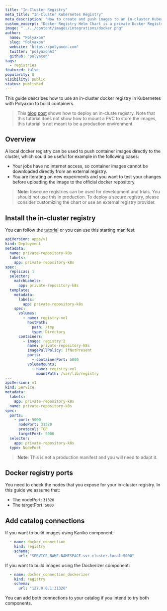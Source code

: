 ```yaml
---
title: "In-Cluster Registry"
meta_title: "In-Cluster Kubernetes Registry"
meta_description: "How to create and push images to an in-cluster Kubernetes docker registry."
custom_excerpt: "Docker Registry Helm Chart is a private Docker Registry deployed ina kubernetes cluster."
image: "../../content/images/integrations/docker.png"
author:
  name: "Polyaxon"
  slug: "Polyaxon"
  website: "https://polyaxon.com"
  twitter: "polyaxonAI"
  github: "polyaxon"
tags:
  - registries
featured: false
popularity: 0
visibility: public
status: published
---
```


This guide describes how to use an in-cluster docker registry in Kubernetes with Polyaxon to build containers.

<blockquote class="info">
This <a href="https://www.linuxtechi.com/setup-private-docker-registry-kubernetes/">blog post</a> shows how to deploy an in-cluste registry.
Note that this tutorial does not show how to mount a PVC to store the images, this tutorial is not meant to be a production environment.
</blockquote>

## Overview

A local docker registry can be used to push container images directly to the cluster, which could be useful for example in the following cases:
 * Your jobs have no internet access, so container images cannot be downloaded directly from an external registry.
 * You are iterating on new experiments and you want to test your changes before uploading the image to the official docker repository.

> **Note**: Insecure registries can be used for development and trials.
> You should not use this in production. To deploy a secure registry, please consider customizing the chart or use an external registry provider.

## Install the in-cluster registry

You can follow the [tutorial](https://www.linuxtechi.com/setup-private-docker-registry-kubernetes/) or you can use this starting manifest:

```yaml
apiVersion: apps/v1
kind: Deployment
metadata:
  name: private-repository-k8s
  labels:
    app: private-repository-k8s
spec:
  replicas: 1
  selector:
    matchLabels:
      app: private-repository-k8s
  template:
    metadata:
      labels:
        app: private-repository-k8s
    spec:
      volumes:
        - name: registry-vol
          hostPath:
            path: /tmp
            type: Directory
      containers:
        - image: registry:2
          name: private-repository-k8s
          imagePullPolicy: IfNotPresent
          ports:
            - containerPort: 5000
          volumeMounts:
            - name: registry-vol
              mountPath: /var/lib/registry
---
apiVersion: v1
kind: Service
metadata:
  labels:
    app: private-repository-k8s
  name: private-repository-k8s
spec:
  ports:
    - port: 5000
      nodePort: 31320
      protocol: TCP
      targetPort: 5000
  selector:
    app: private-repository-k8s
  type: NodePort
```

> **Note**: This is not a production manifest and you will need to adapt it. 

## Docker registry ports

You need to check the nodes that you expose for your in-cluster registry. In this guide we assume that:
 * The nodePort: `31320`
 * The targetPort: `5000`


## Add catalog connections

If you want to build images using Kaniko component:

```yaml
  - name: docker_connection
    kind: registry
    schema:
      url: "SERVICE_NAME.NAMESPACE.svc.cluster.local:5000"
```

If you want to build images using the Dockerizer component:

```yaml
  - name: docker_connection_dockerizer
    kind: registry
    schema:
      url: "127.0.0.1:31320"
```

You can add both connections to your catalog if you intend to try both components.

